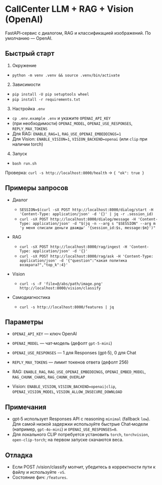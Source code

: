 # CallCenter LLM + RAG + Vision (OpenAI)

FastAPI‑сервис с диалогом, RAG и классификацией изображений. По умолчанию — OpenAI.

## Быстрый старт
1) Окружение
- `python -m venv .venv && source .venv/bin/activate`
2) Зависимости
- `pip install -U pip setuptools wheel`
- `pip install -r requirements.txt`
3) Настройка `.env`
- `cp .env.example .env` и укажите `OPENAI_API_KEY`
- (при необходимости) `OPENAI_MODEL`, `OPENAI_USE_RESPONSES`, `REPLY_MAX_TOKENS`
- Для RAG: `ENABLE_RAG=1`, `RAG_USE_OPENAI_EMBEDDINGS=1`
- Для Vision: `ENABLE_VISION=1`, `VISION_BACKEND=openai` (или `clip` при наличии torch)
4) Запуск
- `bash run.sh`

Проверка: `curl -s http://localhost:8000/health` → `{ "ok": true }`

## Примеры запросов
- Диалог
  - `SESSION=$(curl -sX POST http://localhost:8000/dialog/start -H 'Content-Type: application/json' -d '{}' | jq -r .session_id)`
  - `curl -sX POST http://localhost:8000/dialog/message -H 'Content-Type: application/json' -d "$(jq -n --arg s "$SESSION" --arg m 'у меня списали деньги дважды' '{session_id:$s, message:$m}')"`

- RAG
  - `curl -sX POST http://localhost:8000/rag/ingest -H 'Content-Type: application/json' -d '{}'`
  - `curl -sX POST http://localhost:8000/rag/ask -H 'Content-Type: application/json' -d '{"question":"какая политика возврата?","top_k":4}'`

- Vision
  - `curl -s -F 'file=@/abs/path/image.png' http://localhost:8000/vision/classify`

- Самодиагностика
  - `curl -s http://localhost:8000/features | jq`

## Параметры
- `OPENAI_API_KEY` — ключ OpenAI
- `OPENAI_MODEL` — чат‑модель (дефолт `gpt-5-mini`)
- `OPENAI_USE_RESPONSES` — 1 для Responses (gpt‑5), 0 для Chat
- `REPLY_MAX_TOKENS` — лимит токенов ответа (дефолт 256)
  
- RAG: `ENABLE_RAG`, `RAG_USE_OPENAI_EMBEDDINGS`, `OPENAI_EMBED_MODEL`, `RAG_CHUNK_CHARS`, `RAG_CHUNK_OVERLAP`
- Vision: `ENABLE_VISION`, `VISION_BACKEND=openai|clip`, `OPENAI_VISION_MODEL`, `VISION_ALLOW_INSECURE_DOWNLOAD`

## Примечания
- gpt‑5 использует Responses API с reasoning `minimal` (fallback `low`). Для самой низкой задержки используйте быстрые Chat‑модели (например, `gpt-4o-mini`) и `OPENAI_USE_RESPONSES=0`.
- Для локального CLIP потребуется установить `torch`, `torchvision`, `open-clip-torch`; на первом запуске скачаются веса.

## Отладка
- Если POST /vision/classify молчит, убедитесь в корректности пути к файлу и используйте `-vS`.
- Состояние фич: `/features`.

